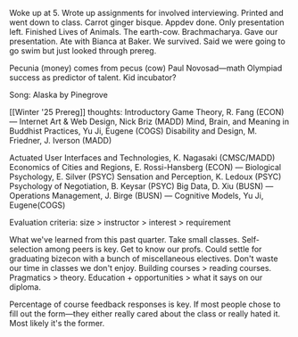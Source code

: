 Woke up at 5. Wrote up assignments for involved interviewing. Printed and went down to class. Carrot ginger bisque. Appdev done. Only presentation left. Finished Lives of Animals. The earth-cow. Brachmacharya. Gave our presentation. Ate with Bianca at Baker. We survived. Said we were going to go swim but just looked through prereg. 

Pecunia (money) comes from pecus (cow)
Paul Novosad—math Olympiad success as predictor of talent. Kid incubator?

Song: Alaska by Pinegrove

[[Winter '25 Prereg]] thoughts: 
Introductory Game Theory, R. Fang (ECON) — 
Internet Art & Web Design, Nick Briz (MADD) 
Mind, Brain, and Meaning in Buddhist Practices, Yu Ji, Eugene (COGS)
Disability and Design, M. Friedner, J. Iverson (MADD)

Actuated User Interfaces and Technologies, K. Nagasaki (CMSC/MADD)
Economics of Cities and Regions, E. Rossi-Hansberg (ECON) —
Biological Psychology, E. Silver (PSYC)
Sensation and Perception, K. Ledoux (PSYC)
Psychology of Negotiation, B. Keysar (PSYC)
Big Data, D. Xiu (BUSN) —
Operations Management, J. Birge (BUSN) —
Cognitive Models, Yu Ji, Eugene(COGS)

Evaluation criteria: size > instructor > interest > requirement

What we've learned from this past quarter. Take small classes. Self-selection among peers is key. Get to know our profs. Could settle for graduating bizecon with a bunch of miscellaneous electives. Don't waste our time in classes we don't enjoy. Building courses > reading courses. Pragmatics > theory. Education + opportunities > what it says on our diploma.

Percentage of course feedback responses is key. If most people chose to fill out the form—they either really cared about the class or really hated it. Most likely it's the former.
